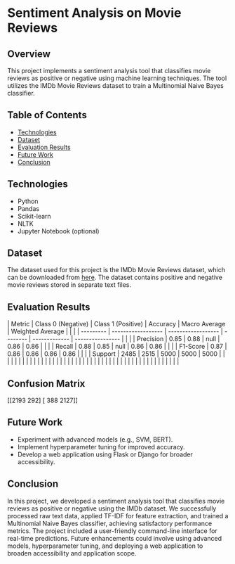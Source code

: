 # Sentiment Analysis on Movie Reviews

## Overview
This project implements a sentiment analysis tool that classifies movie reviews as positive or negative using machine learning techniques. The tool utilizes the IMDb Movie Reviews dataset to train a Multinomial Naive Bayes classifier.

## Table of Contents
- [Technologies](#technologies)
- [Dataset](#dataset)
- [Evaluation Results](#evaluation-results)
- [Future Work](#future-work)
- [Conclusion](#conclusion)

## Technologies
- Python
- Pandas
- Scikit-learn
- NLTK
- Jupyter Notebook (optional)

## Dataset
The dataset used for this project is the IMDb Movie Reviews dataset, which can be downloaded from [here](https://ai.stanford.edu/~amaas/data/sentiment/). The dataset contains positive and negative movie reviews stored in separate text files.

## Evaluation Results

| Metric    | Class 0 (Negative) | Class 1 (Positive) | Accuracy | Macro Average | Weighted Average |  |  |
| --------- | ------------------ | ------------------ | -------- | ------------- | ---------------- |  |  |
| Precision | 0.85               | 0.88               | null     | 0.86          | 0.86             |  |  |
| Recall    | 0.88               | 0.85               | null     | 0.86          | 0.86             |  |  |
| F1-Score  | 0.87               | 0.86               | 0.86     | 0.86          | 0.86             |  |  |
| Support   | 2485               | 2515               | 5000     | 5000          | 5000             |  |  |
|           |                    |                    |          |               |                  |  |  |
|           |                    |                    |          |               |                  |  |  |
|           |                    |                    |          |               |                  |  |  |
|           |                    |                    |          |               |                  |  |  |
|           |                    |                    |          |               |                  |  |  |

## Confusion Matrix

[[2193  292]
 [ 388 2127]]
 
## Future Work

- Experiment with advanced models (e.g., SVM, BERT).
- Implement hyperparameter tuning for improved accuracy.
- Develop a web application using Flask or Django for broader accessibility.

## Conclusion

In this project, we developed a sentiment analysis tool that classifies movie reviews as positive or negative using the IMDb dataset. We successfully processed raw text data, applied TF-IDF for feature extraction, and trained a Multinomial Naive Bayes classifier, achieving satisfactory performance metrics. The project included a user-friendly command-line interface for real-time predictions. Future enhancements could involve using advanced models, hyperparameter tuning, and deploying a web application to broaden accessibility and application scope.
